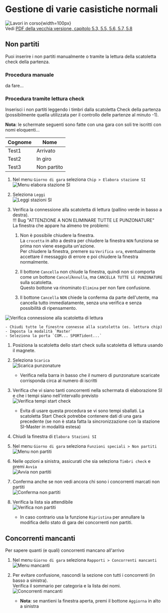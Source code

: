 # Gestione di varie casistiche normali

![Lavori in corso](../../img/lavori_in_corso.png){width=100px}  
Vedi [PDF della vecchia versione, capitolo 5.3, 5.5, 5.6, 5.7, 5.8](../../gestione_gara_org/inc/Istruzioni_OL_einzel_per_TMO_v2_4.pdf)  
  

## Non partiti

Puoi inserire i non partiti manualmente o tramite la lettura della scatoletta check della
partenza.  

### Procedura manuale

da fare...

### Procedura tramite lettura check

Inserisci i non partiti leggendo i timbri dalla scatoletta Check della partenza (possibilmente
quella utilizzata per il controllo delle partenze al minuto -1).  
  
**Nota**: le schermate seguenti sono fatte con una gara con soli tre iscritti con nomi eloquenti...
  
| Cognome | Nome        |
| ------- | ----------- |
| Test1   | Arrivato    |
| Test2   | In giro     |
| Test3   | Non partito |

1. Nel menu `Giorno di gara` seleziona `Chip > Elabora stazione SI`  
![Menu elabora stazione SI](inc/giorno_menu_elabora_stazioni_si.png)  
  
1. Seleziona `Leggi`  
![Leggi stazioni SI](inc/giorno_elabora_stazione_si_inizio.png)  
  
1. Verifica la connessione alla scatoletta di lettura (pallino verde in basso a destra).  
!!! Bug "ATTENZIONE A NON ELIMINARE TUTTE LE PUNZONATURE"  
    La finestra che appare ha almeno tre problemi:  

    1. Non è possibile chiudere la finestra.  
    La `crocetta` in alto a destra per chiudere la finestra `NON` funziona se prima non viene eseguita un'azione.  
    Per chiudere la finestra, premere su `Verifica ora`, eventualmente accettare il messaggio di errore e poi chiudere la finestra normalmente.  
      
    1. Il bottone `Cancella` non chiude la finestra, quindi non si comporta come un bottone `Cancel`/`Annulla`, ma `CANCELLA TUTTE LE PUNZONATURE` sulla scatoletta.  
    Questo bottone va rinominato `Elimina` per non fare confusione. 
      
    1. Il bottone `Cancella` `NON` chiede la conferma da parte dell'utente, ma cancella tutto immediatamente, senza una verifica e senza possibilità di ripensamento.  
      

![Verifica connessione alla scatoletta di lettura](inc/giorno_elabora_stazione_si_connetti.png)  
  
    - Chiudi tutte le finestre connesse alla scatoletta (es. lettura chip)
    - Imposta la modalità `Master`
    - Seleziona la porta `COM... SPORTident...`
  
1. Posiziona la scatoletta dello start check sulla scatoletta di lettura usando il magnete.
1. Seleziona `Scarica`  
![Scarica punzonature](inc/giorno_elabora_stazione_si_scarica.png)  
  
    - Verifica nella barra in basso che il numero di punzonature scaricate corrisponda circa al numero di iscritti
      
1. Verifica che vi siano tanti concorrenti nella schermata di elaborazione SI e che i tempi siano nell'intervallo previsto  
![Verifica tempi start check](inc/giorno_elabora_stazione_si_scaricati.png)  
  
    - Evita di usare questa procedura se vi sono tempi sballati. La scatoletta Start Check potrebbe contenere dati di una gara precedente (se non è stata fatta la sincronizzazione con la stazione SI-Master in modalità estesa) 
  
1. Chiudi la finestra di `Elabora Stazioni SI`  
  
1. Nel menu `Giorno di gara` seleziona `Funzioni speciali > Non partiti`  
![Menu non partiti](inc/giorno_menu_non_partiti.png)  
  
1. Nelle opzioni a sinistra, assicurati che sia seleziona `Timbri check` e premi `Avvia`  
![Avvia non partiti](inc/giorno_non_partiti_inizio.png)  
  
1. Conferma anche se non vedi ancora chi sono i concorrenti marcati non partiti  
![Conferma non partiti](inc/giorno_non_partiti_conferma.png)  
  
1. Verifica la lista sia attendibile  
![Verifica non partiti](inc/giorno_non_partiti_verifica.png)  
  
    - In caso contrario usa la funzione `Ripristina` per annullare la modifica dello stato di gara dei concorrenti non partiti.

## Concorrenti mancanti

Per sapere quanti (e quali) concorrenti mancano all'arrivo  

1. Nel menu `Giorno di gara` seleziona `Rapporti > Concorrenti mancanti`  
![Menu mancanti](inc/giorno_menu_mancanti.png)  
  
1. Per evitare confusione, nascondi la sezione con tutti i concorrenti (in basso a sinistra).  
Verifica il sommario per categoria e la lista dei nomi.  
![Concorrenti mancanti](inc/giorno_mancanti.png)  
  
    - **Nota**: se mantieni la finestra aperta, premi il bottone `Aggiorna` in alto a sinistra